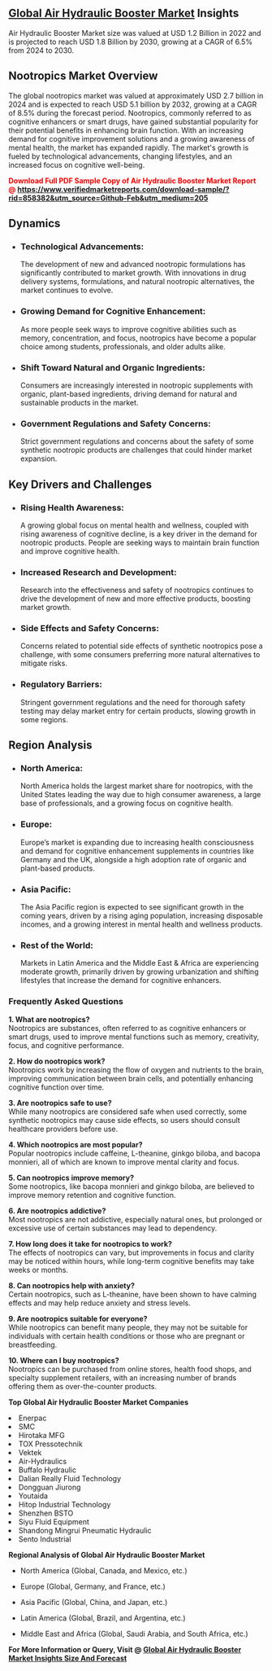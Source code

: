 <h2><a href="https://www.verifiedmarketreports.com/download-sample/?rid=858382&amp;utm_source=Github&amp;utm_medium=205" target="_blank">Global Air Hydraulic Booster Market</a> Insights</h2><p>Air Hydraulic Booster Market size was valued at USD 1.2 Billion in 2022 and is projected to reach USD 1.8 Billion by 2030, growing at a CAGR of 6.5% from 2024 to 2030.</p><p><!DOCTYPE html><html lang="en"><head><meta charset="UTF-8"><meta name="viewport" content="width=device-width, initial-scale=1.0"><meta name="description" content="In-depth analysis of the Nootropics Market, including market value, dynamics, key drivers, challenges, region analysis, and frequently asked questions."><meta name="keywords" content="Nootropics Market, Market Size, Industry Analysis, Nootropics Trends, Market Drivers, Region Analysis, Nootropics FAQs"><meta name="author" content="Market Research Team"><title>Nootropics Market Overview & Industry Outlook</title></head><body><h2>Nootropics Market Overview</h2><p>The global nootropics market was valued at approximately USD 2.7 billion in 2024 and is expected to reach USD 5.1 billion by 2032, growing at a CAGR of 8.5% during the forecast period. Nootropics, commonly referred to as cognitive enhancers or smart drugs, have gained substantial popularity for their potential benefits in enhancing brain function. With an increasing demand for cognitive improvement solutions and a growing awareness of mental health, the market has expanded rapidly. The market's growth is fueled by technological advancements, changing lifestyles, and an increased focus on cognitive well-being.</p><p><b><p><span class=""><span style="color: #ff0000;"><strong>Download Full PDF Sample Copy of Air Hydraulic Booster Market Report</strong> @ </span><a href="https://www.verifiedmarketreports.com/download-sample/?rid=858382&amp;utm_source=Github-Feb&amp;utm_medium=205" target="_blank">https://www.verifiedmarketreports.com/download-sample/?rid=858382&amp;utm_source=Github-Feb&amp;utm_medium=205</a></span></p></b></p><h2>Dynamics</h2><ul><li><h3>Technological Advancements:</h3> The development of new and advanced nootropic formulations has significantly contributed to market growth. With innovations in drug delivery systems, formulations, and natural nootropic alternatives, the market continues to evolve.</li><li><h3>Growing Demand for Cognitive Enhancement:</h3> As more people seek ways to improve cognitive abilities such as memory, concentration, and focus, nootropics have become a popular choice among students, professionals, and older adults alike.</li><li><h3>Shift Toward Natural and Organic Ingredients:</h3> Consumers are increasingly interested in nootropic supplements with organic, plant-based ingredients, driving demand for natural and sustainable products in the market.</li><li><h3>Government Regulations and Safety Concerns:</h3> Strict government regulations and concerns about the safety of some synthetic nootropic products are challenges that could hinder market expansion.</li></ul><h2>Key Drivers and Challenges</h2><ul><li><h3>Rising Health Awareness:</h3> A growing global focus on mental health and wellness, coupled with rising awareness of cognitive decline, is a key driver in the demand for nootropic products. People are seeking ways to maintain brain function and improve cognitive health.</li><li><h3>Increased Research and Development:</h3> Research into the effectiveness and safety of nootropics continues to drive the development of new and more effective products, boosting market growth.</li><li><h3>Side Effects and Safety Concerns:</h3> Concerns related to potential side effects of synthetic nootropics pose a challenge, with some consumers preferring more natural alternatives to mitigate risks.</li><li><h3>Regulatory Barriers:</h3> Stringent government regulations and the need for thorough safety testing may delay market entry for certain products, slowing growth in some regions.</li></ul><h2>Region Analysis</h2><ul><li><h3>North America:</h3> North America holds the largest market share for nootropics, with the United States leading the way due to high consumer awareness, a large base of professionals, and a growing focus on cognitive health.</li><li><h3>Europe:</h3> Europe’s market is expanding due to increasing health consciousness and demand for cognitive enhancement supplements in countries like Germany and the UK, alongside a high adoption rate of organic and plant-based products.</li><li><h3>Asia Pacific:</h3> The Asia Pacific region is expected to see significant growth in the coming years, driven by a rising aging population, increasing disposable incomes, and a growing interest in mental health and wellness products.</li><li><h3>Rest of the World:</h3> Markets in Latin America and the Middle East & Africa are experiencing moderate growth, primarily driven by growing urbanization and shifting lifestyles that increase the demand for cognitive enhancers.</li></ul><h3>Frequently Asked Questions</h3><p><b>1. What are nootropics?</b><br> Nootropics are substances, often referred to as cognitive enhancers or smart drugs, used to improve mental functions such as memory, creativity, focus, and cognitive performance.</p><p><b>2. How do nootropics work?</b><br> Nootropics work by increasing the flow of oxygen and nutrients to the brain, improving communication between brain cells, and potentially enhancing cognitive function over time.</p><p><b>3. Are nootropics safe to use?</b><br> While many nootropics are considered safe when used correctly, some synthetic nootropics may cause side effects, so users should consult healthcare providers before use.</p><p><b>4. Which nootropics are most popular?</b><br> Popular nootropics include caffeine, L-theanine, ginkgo biloba, and bacopa monnieri, all of which are known to improve mental clarity and focus.</p><p><b>5. Can nootropics improve memory?</b><br> Some nootropics, like bacopa monnieri and ginkgo biloba, are believed to improve memory retention and cognitive function.</p><p><b>6. Are nootropics addictive?</b><br> Most nootropics are not addictive, especially natural ones, but prolonged or excessive use of certain substances may lead to dependency.</p><p><b>7. How long does it take for nootropics to work?</b><br> The effects of nootropics can vary, but improvements in focus and clarity may be noticed within hours, while long-term cognitive benefits may take weeks or months.</p><p><b>8. Can nootropics help with anxiety?</b><br> Certain nootropics, such as L-theanine, have been shown to have calming effects and may help reduce anxiety and stress levels.</p><p><b>9. Are nootropics suitable for everyone?</b><br> While nootropics can benefit many people, they may not be suitable for individuals with certain health conditions or those who are pregnant or breastfeeding.</p><p><b>10. Where can I buy nootropics?</b><br> Nootropics can be purchased from online stores, health food shops, and specialty supplement retailers, with an increasing number of brands offering them as over-the-counter products.</p></body></html></p><p><strong>Top Global Air Hydraulic Booster Market Companies</strong></p><div data-test-id=""><p><li>Enerpac</li><li> SMC</li><li> Hirotaka MFG</li><li> TOX Pressotechnik</li><li> Vektek</li><li> Air-Hydraulics</li><li> Buffalo Hydraulic</li><li> Dalian Really Fluid Technology</li><li> Dongguan Jiurong</li><li> Youtaida</li><li> Hitop Industrial Technology</li><li> Shenzhen BSTO</li><li> Siyu Fluid Equipment</li><li> Shandong Mingrui Pneumatic Hydraulic</li><li> Sento Industrial</li></p><div><strong>Regional Analysis of&nbsp;Global Air Hydraulic Booster Market</strong></div><ul><li dir="ltr"><p dir="ltr">North America&nbsp;(Global, Canada, and Mexico, etc.)</p></li><li dir="ltr"><p dir="ltr">Europe (Global, Germany, and France, etc.)</p></li><li dir="ltr"><p dir="ltr">Asia Pacific&nbsp;(Global, China, and Japan, etc.)</p></li><li dir="ltr"><p dir="ltr">Latin America&nbsp;(Global, Brazil, and Argentina, etc.)</p></li><li dir="ltr">Middle East and Africa&nbsp;(Global, Saudi Arabia, and South Africa, etc.)</li></ul><p><strong>For More Information or Query, Visit @&nbsp;</strong><strong><a href="https://www.verifiedmarketreports.com/product/air-hydraulic-booster-market/?utm_source=Github&amp;utm_medium=205" target="_blank">Global Air Hydraulic Booster Market Insights Size And Forecast</a></strong></p></div>
